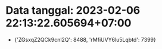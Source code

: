 # Data tanggal: 2023-02-06 22:13:22.605694+07:00

* {'ZGsxqZ2QCk9cnl2Q': 8488, 'rMfiUVY6lu5Lqbtd': 7399}
